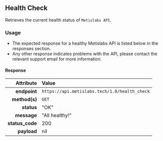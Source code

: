 ## Health Check

Retrieves the current health status of `Metislabs API`.

### Usage

* The expected response for a healthy Metislabs API is listed below in the responses section.
* Any other response indicates problems with the API, please contact the relevant support email for more information.

#### Response

 Attribute | Value
---------:|:-----
__endpoint__ | `https://api.metislabs.tech/1.0/health_check`
__method(s)__ | `GET`
__status__ | "OK"
__message__ | "All healthy!"
__status_code__ | 200
__payload__ | nil
